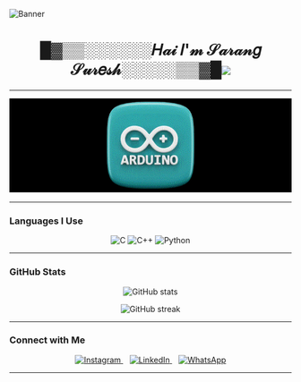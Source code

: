 

![Banner](https://raw.githubusercontent.com/sarangsuresh-creator/sarangsuresh-creator/main/Github.gif)

<h1 align="center">█▓▒▒░░░░░░𝐻𝒶𝒾 𝐼'𝓂 𝒮𝒶𝓇𝒶𝓃𝑔 𝒮𝓊𝓇𝑒𝓈𝒽░░░░░▒▒▓█<img src="https://media.giphy.com/media/hvRJCLFzcasrR4ia7z/giphy.gif" width="30px"/></h1>

<p align="center">
  <a href="https://github.com/sarangsuresh">
   
  </a>
</p>

---

   <p align="center">
  <img src="https://raw.githubusercontent.com/sarangsuresh-creator/sarangsuresh-creator/main/Project3.gif" alt="Banner" />
</p>


---
### Languages I Use

<p align="center">
  <img src="https://cdn.jsdelivr.net/gh/devicons/devicon/icons/c/c-original.svg" width="50" height="50" alt="C" />
  <img src="https://cdn.jsdelivr.net/gh/devicons/devicon/icons/cplusplus/cplusplus-original.svg" width="50" height="50" alt="C++" />
  <img src="https://cdn.jsdelivr.net/gh/devicons/devicon/icons/python/python-original.svg" width="50" height="50" alt="Python" />
</p>

---




### GitHub Stats

<p align="center">
  <img src="https://github-readme-stats.vercel.app/api?username=sarangsuresh&show_icons=true&theme=radical" alt="GitHub stats" />
</p>

<p align="center">
  <img src="https://github-readme-streak-stats.herokuapp.com?user=sarangsuresh&theme=radical" alt="GitHub streak" />
</p>

---

### Connect with Me

<p align="center">
  <a href="https://www.instagram.com/sureshsarang44?igsh=bTd3ZWh5a2ZrcHc4" target="_blank">
    <img src="https://img.icons8.com/ios-filled/50/ffffff/instagram-new.png" width="40" alt="Instagram" />
  </a>
  &nbsp;&nbsp;
  <a href="https://www.linkedin.com/in/sarangsuresh-creator?utm_source=share&utm_campaign=share_via&utm_content=profile&utm_medium=android_app" target="_blank">
    <img src="https://img.icons8.com/ios-filled/50/ffffff/linkedin.png" width="40" alt="LinkedIn" />
  </a>
  &nbsp;&nbsp;
  <a href="https://wa.me/8075879037" target="_blank">
    <img src="https://img.icons8.com/ios-filled/50/ffffff/whatsapp.png" width="40" alt="WhatsApp" />
  </a>
</p>


---


